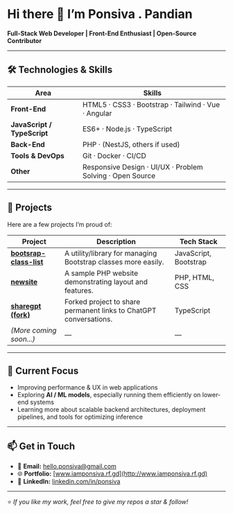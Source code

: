 # Hi there 👋 I’m **Ponsiva . Pandian**

**Full-Stack Web Developer | Front-End Enthusiast | Open-Source Contributor**

---

## 🛠️ Technologies & Skills

| Area | Skills |
|------|---------|
| **Front-End** | HTML5 · CSS3 · Bootstrap · Tailwind · Vue · Angular |
| **JavaScript / TypeScript** | ES6+ · Node.js · TypeScript |
| **Back-End** | PHP · (NestJS, others if used) |
| **Tools & DevOps** | Git · Docker · CI/CD |
| **Other** | Responsive Design · UI/UX · Problem Solving · Open Source |

---

## 🚀 Projects

Here are a few projects I’m proud of:

| Project | Description | Tech Stack |
|---------|-------------|------------|
| [**bootsrap-class-list**](https://github.com/iamponsiva/bootsrap-class-list) | A utility/library for managing Bootstrap classes more easily. | JavaScript, Bootstrap |
| [**newsite**](https://github.com/iamponsiva/newsite) | A sample PHP website demonstrating layout and features. | PHP, HTML, CSS |
| [**sharegpt (fork)**](https://github.com/iamponsiva/sharegpt) | Forked project to share permanent links to ChatGPT conversations. | TypeScript |
| *(More coming soon...)* | — | — |

---

## 🌱 Current Focus

- Improving performance & UX in web applications  
- Exploring **AI / ML models**, especially running them efficiently on lower-end systems  
- Learning more about scalable backend architectures, deployment pipelines, and tools for optimizing inference  

---

## 📫 Get in Touch

- 📧 **Email:** [hello.ponsiva@gmail.com](mailto:hello.ponsiva@gmail.com)  
- 🌐 **Portfolio:** [www.iamponsiva.rf.gd](http://www.iamponsiva.rf.gd)  
- 💼 **LinkedIn:** [linkedin.com/in/ponsiva](https://www.linkedin.com/in/ponsiva/)  

---

⭐ *If you like my work, feel free to give my repos a star & follow!*  
